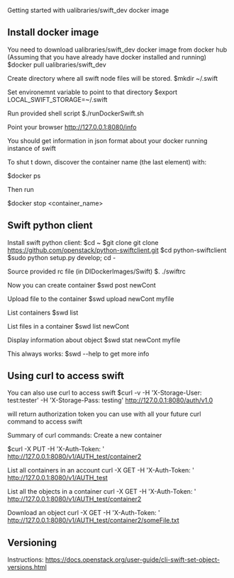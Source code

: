 Getting started with ualibraries/swift_dev docker image


Install docker image
--------------------

You need to download ualibraries/swift_dev docker image from docker hub
(Assuming that you have already have docker installed and running)
$docker pull ualibraries/swift_dev

Create directory where all swift node files will be stored.
$mkdir ~/.swift

Set environemnt variable to point to that directory
$export LOCAL_SWIFT_STORAGE=~/.swift

Run provided shell script
$./runDockerSwift.sh

Point your browser
http://127.0.0.1:8080/info

You should get information in json format about your docker running instance of swift

To shut t down, discover the container name (the last element) with:

$docker ps

Then run

$docker stop <container_name>



Swift python client
-------------------

Install swift python client:
$cd ~
$git clone git clone https://github.com/openstack/python-swiftclient.git
$cd python-swiftclient
$sudo python setup.py develop; cd -


Source provided rc file (in DIDockerImages/Swift)
$. ./swiftrc

Now you can create container
$swd post newCont

Upload file to the container
$swd upload newCont myfile

List containers
$swd list

List files in a container
$swd list newCont

Display  information about object
$swd stat newCont myfile

This always works:
$swd --help
to get more info


Using curl to access swift
--------------------------

You can also use curl to access swift
$curl -v -H 'X-Storage-User: test:tester' -H 'X-Storage-Pass: testing' http://127.0.0.1:8080/auth/v1.0

will return authorization token you can use with all your future curl command to access swift

Summary of curl commands:
Create a new container

$curl -X PUT -H 'X-Auth-Token: <token-from-above>' http://127.0.0.1:8080/v1/AUTH_test/container2

List all containers in an account
curl -X GET -H 'X-Auth-Token: <token-from-above>' http://127.0.0.1:8080/v1/AUTH_test

List all the objects in a container
curl -X GET -H 'X-Auth-Token: <token-from-above>' http://127.0.0.1:8080/v1/AUTH_test/container2

Download an object
curl -X GET -H 'X-Auth-Token: <token-from-above>' http://127.0.0.1:8080/v1/AUTH_test/container2/someFile.txt


Versioning
----------

Instructions: https://docs.openstack.org/user-guide/cli-swift-set-object-versions.html

